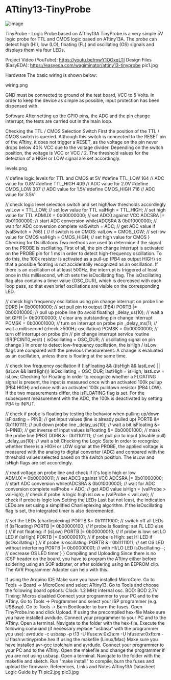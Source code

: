 # ATtiny13-TinyProbe

![image](https://user-images.githubusercontent.com/19898602/161422369-79b5be24-0b5c-408c-9b50-84c294552d54.png)



TinyProbe - Logic Probe based on ATtiny13A
TinyProbe is a very simple 5V logic probe for TTL and CMOS logic based on ATtiny13A. The probe can detect high (HI), low (LO), floating (FL) and oscillating (OS) signals and displays them via four LEDs.

Project Video (YouTube): https://youtu.be/mwY1OOxqLTI
Design Files (EasyEDA): https://easyeda.com/wagiminator/attiny13-tinyprobe
pic1.jpg

Hardware
The basic wiring is shown below:

wiring.png

GND must be connected to ground of the test board, VCC to 5 Volts. In order to keep the device as simple as possible, input protection has been dispensed with.

Software
After setting up the GPIO pins, the ADC and the pin change interrupt, the tests are carried out in the main loop.

Checking the TTL / CMOS Selection Switch
First the position of the TTL / CMOS switch is queried. Although this switch is connected to the RESET pin of the ATtiny, it does not trigger a RESET, as the voltage on the pin never drops below 40% VCC due to the voltage divider. Depending on the switch position, the voltage is VCC or VCC / 2. The threshold values for the detection of a HIGH or LOW signal are set accordingly.

levels.png

// define logic levels for TTL and CMOS at 5V
#define TTL_LOW   164     // ADC value for 0.8V
#define TTL_HIGH  409     // ADC value for 2.0V
#define CMOS_LOW  307     // ADC value for 1.5V
#define CMOS_HIGH 716     // ADC value for 3.5V

// check logic level selection switch and set high/low thresholds accordingly
valLow  = TTL_LOW;                // set low value for TTL
valHigh = TTL_HIGH;               // set high value for TTL
ADMUX   = 0b00000000;             // set ADC0 against VCC
ADCSRA |= 0b01000000;             // start ADC conversion
while(ADCSRA & 0b01000000);       // wait for ADC conversion complete
valSwitch = ADC;                  // get ADC value
if (valSwitch < 768) {            // if switch is on CMOS:
  valLow  = CMOS_LOW;             // set low value for CMOS
  valHigh = CMOS_HIGH;            // set high value for CMOS
}
Checking for Oscillations
Two methods are used to determine if the signal on the PROBE is oscillating. First of all, the pin change interrupt is activated on the PROBE pin for 1 ms in order to detect high-frequency oscillation. To do this, the 100k resistor is activated as a pull-up (PB4 as output HIGH) so that a possible floating is not accidentally recognized as an oscillation. If there is an oscillation of at least 500Hz, the interrupt is triggered at least once in this millisecond, which sets the isOscillating flag. The isOscillating flag also contains a timer value (OSC_DUR), which is decreased with each loop pass, so that even brief oscillations are visible on the corresponding LED.

// check high frequency oscillation using pin change interrupt on probe line
DDRB  |= 0b00010000;              // set pull pin to output (PB4)
PORTB |= 0b00010000;              // pull up probe line (to avoid floating)
_delay_us(10);                    // wait a bit
GIFR  |= 0b00100000;              // clear any outstanding pin change interrupt
PCMSK  = 0b00001000;              // turn on interrupt on probe pin
_delay_ms(1);                     // wait a millisecond (check >500Hz oscillation)
PCMSK  = 0b00000000;              // turn off interrupt on probe pin
// pin change interrupt service routine
ISR(PCINT0_vect) {
  isOscillating = OSC_DUR;            // oscillating signal on pin change
}
In order to detect low-frequency oscillation, the isHigh / isLow flags are compared with the previous measurement. A change is evaluated as an oscillation, unless there is floating at the same time.

// check low frequency oscillation
if (!isFloating && ((isHigh && lastLow) || (isLow && lastHigh))) isOscillating = OSC_DUR;
lastHigh = isHigh; lastLow  = isLow;
Checking for Floating
In order to recognize whether a FLOATING signal is present, the input is measured once with an activated 100k pullup (PB4 HIGH) and once with an activated 100k pulldown resistor (PB4 LOW). If the two measurements differ, the isFLOATING flag is set. For the subsequent measurement with the ADC, the 100k is deactivated by setting PB4 to INPUT.

// check if probe is floating by testing the behavior when pulling up/down   
isFloating = PINB;                // get input values (line is already pulled up)
PORTB &= 0b11101111;              // pull down probe line
_delay_us(10);                    // wait a bit
isFloating &= (~PINB);            // get inverse of input values
isFloating &= 0b00001000;         // mask the probe line (PB3)
DDRB  &= 0b11101111;              // set pull pin to input (disable pull)
_delay_us(10);                    // wait a bit
Checking the Logic State
In order to recognize whether there is a HIGH or LOW signal at the PROBE, the applied voltage is measured with the analog to digital converter (ADC) and compared with the threshold values selected based on the switch position. The isLow and isHigh flags are set accordingly.

// read voltage on probe line and check if it's logic high or low  
ADMUX   = 0b00000011;             // set ADC3 against VCC
ADCSRA |= 0b01000000;             // start ADC conversion
while(ADCSRA & 0b01000000);       // wait for ADC conversion complete
valProbe = ADC;                   // get ADC value
isHigh = (valProbe > valHigh);    // check if probe is logic high
isLow  = (valProbe < valLow);     // check if probe is logic low
Setting the LEDs
Last but not least, the indication LEDs are set using a simplified Charlieplexing algorithm. If the isOscillating flag is set, the integrated timer is also decremented.

// set the LEDs (charlieplexing)
PORTB &= 0b11111000;                  // switch off all LEDs
if (isFloating) PORTB |= 0b00000100;  // if probe is floating: set FL LED
else {                                // if not floating:
  if (isLow)  PORTB |= 0b00000010;    // if probe is low:      set LO LED
  if (isHigh) PORTB |= 0b00000101;    // if probe is High:     set HI LED
  if (isOscillating) {                // if probe is oscillating:
    PORTB &= 0b11111011;              // set OS LED without interfering
    PORTB |= 0b00000001;              // with HI/LO LED
    isOscillating--;                  // decrease OS LED timer
  }
}
Compiling and Uploading
Since there is no ICSP header on the board, you have to program the ATtiny either before soldering using an SOP adapter, or after soldering using an EEPROM clip. The AVR Programmer Adapter can help with this.

If using the Arduino IDE
Make sure you have installed MicroCore.
Go to Tools -> Board -> MicroCore and select ATtiny13.
Go to Tools and choose the following board options:
Clock: 1.2 MHz internal osc.
BOD: BOD 2.7V
Timing: Micros disabled
Connect your programmer to your PC and to the ATtiny.
Go to Tools -> Programmer and select your ISP programmer (e.g. USBasp).
Go to Tools -> Burn Bootloader to burn the fuses.
Open TinyProbe.ino and click Upload.
If using the precompiled hex-file
Make sure you have installed avrdude.
Connect your programmer to your PC and to the ATtiny.
Open a terminal.
Navigate to the folder with the hex-file.
Execute the following command (if necessary replace "usbasp" with the programmer you use):
avrdude -c usbasp -p t13 -U lfuse:w:0x2a:m -U hfuse:w:0xfb:m -U flash:w:tinyprobe.hex
If using the makefile (Linux/Mac)
Make sure you have installed avr-gcc toolchain and avrdude.
Connect your programmer to your PC and to the ATtiny.
Open the makefile and change the programmer if you are not using usbasp.
Open a terminal.
Navigate to the folder with the makefile and sketch.
Run "make install" to compile, burn the fuses and upload the firmware.
References, Links and Notes
ATtiny13A Datasheet
Logic Guide by TI
pic2.jpg pic3.jpg
